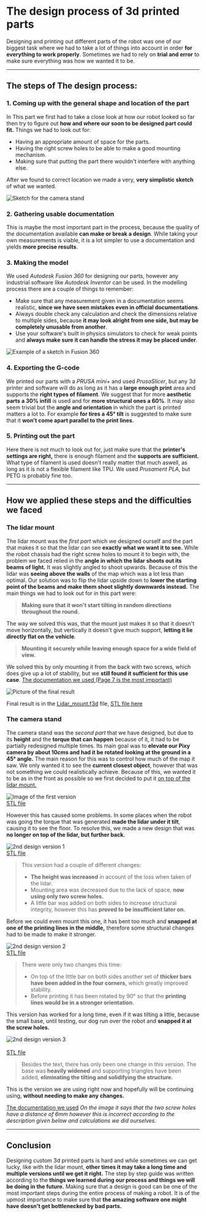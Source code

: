 # The design process of 3d printed parts

Designing and printing out different parts of the robot was one of our biggest task where we had to take a lot of things into account in order **for everything to work properly**. Sometimes we had to rely on **trial and error** to make sure everything was how we wanted it to be.

---

## The steps of The design process:

### 1. Coming up with the general shape and location of the part
  
  In This part we first had to take a close look at how our robot looked so far then try to figure out **how and where our soon to be designed part could fit.**
  Things we had to look out for:
  - Having an appropriate amount of space for the parts.
  - Having the right screw holes to be able to make a good mounting mechanism.
  - Making sure that putting the part there wouldn't interfere with anything else.
  
  After we found to correct location we made a very, **very simplistic sketch** of what we wanted.
  
  <a name="sketch"></a>
  
  ![Sketch for the camera stand](sketch.jpg)

### 2. Gathering usable documentation
  This is maybe the most important part in the process, because the quality of the documentation available **can make or break a design**. While taking your own measurements is viable, it is a lot simpler to use a documentation and yields **more precise results**.

### 3. Making the model
  We used *Autodesk Fusion 360* for designing our parts, however any industrial software like *Autodesk Inventor* can be used. In the modelling process there are a couple of things to remember:
  
  - Make sure that any measurement given in a documentation seems realistic, **since we have seen mistakes even in official documentations**.
  - Always double check any calculation and check the dimensions relative to multiple sides, because **it may look alright from one side, but may be completely unusable from another**.
  - Use your software's built in physics simulators to check for weak points and **always make sure it can handle the stress it may be placed under**.
  
  
  ![Example of a sketch in Fusion 360](fusion_sketch.png)
  
### 4. Exporting the G-code
  We printed our parts with a *PRUSA mini+* and used *PrusaSlicer*, but any 3d printer and software will do as long as it has a **large enough print** area and supports the **right types of filament**. We suggest that for more **aesthetic parts a 30% infill** is used and for **more structural ones a 60%**. It may also seem trivial but the **angle and orientation** in which the part is printed matters a lot to. For example **for tires a $45°$ tilt** is suggested to make sure that it **won't come apart parallel to the print lines.**

### 5. Printing out the part
  Here there is not much to look out for, just make sure that the **printer's settings are right,** there is enough filament and the **supports are sufficient.** What type of filament is used doesn't really matter that much aswell, as long as it is not a flexible filament like TPU. We used *Prusament PLA*, but PETG is probably fine too.

---

## How we applied these steps and the difficulties we faced

### The lidar mount

  The lidar mount was the *first part* which we designed ourself and the part that makes it so that the lidar can see **exactly what we want it to see.** While the robot chassis had the right screw holes to mount it to begin with, the problem we faced relied in the **angle in which the lidar shoots out its beams of light.** It was slightly angled to shoot upwards. Because of this the lidar was **seeing above the walls** of the map which was a lot less than optimal. Our solution was to flip the lidar upside down to **lower the starting point of the beams and make them shoot slightly downwards instead.**
  The main things we had to look out for in this part were:
  
  > **Making sure that it won't start tilting in random directions throughout the round.**
  
  The way we solved this was, that the mount just makes it so that it doesn't move horizontally, but vertically it doesn't give much support, **letting it lie directly flat on the vehicle**.
  
  > **Mounting it securely while leaving enough space for a wide field of view.**

  We solved this by only mounting it from the back with two screws, which does give up a lot of stability, but we **still found it sufficient for this use case**.
  [The documentation we used (Page 7 is the most important)](https://www.ldrobot.com/images/2023/05/23/LDROBOT_LD19_Datasheet_EN_v2.6_Q1JXIRVq.pdf)

  ![Picture of the final result](mount_photo.png)

  Final result is in the [Lidar_mount.f3d](Lidar_mount.f3d) file, [STL file here](Lidar%20stand.stl)

### The camera stand
  The camera stand was the *second part* that we have designed, but due to its **height** and the **torque that can happen** because of it, it had to be partially redesigned multiple times. Its main goal was to **elevate our Pixy camera by about $10 cm$s and had it be rotated looking at the ground in a $45°$ angle.** The main reason for this was to control how much of the map it saw. We only wanted it to see the **current closest object**, however that was not something we could realistically achieve. Because of this, we wanted it to be as in the front as possible so we first decided to put it [on top of the lidar mount.](#sketch)

  ![Image of the first version](1st.png)<br>[STL file](Camera%20stand.stl)

  However this has caused some problems. In some places when the robot was going the torque that was generated **made the lidar under it tilt**, causing it to see the floor. To resolve this, we made a new design that was **no longer on top of the lidar, but further back.**

  ![2nd design version 1](2_1.png)<br>[STL file](Camera%20stand%202%20v1.stl)

  >This version had a couple of different changes:
  >- **The height was increased** in account of the loss when taken of the lidar.
  >- Mounting area was decreased due to the lack of space, **now using only two screw holes.**
  >- A little bar was added on both sides to increase structural integrity, however this has **proved to be insufficient later on.**

  Before we could even mount this one, it has bent too much and **snapped at one of the printing lines in the middle,** therefore some structural changes had to be made to make it stronger.

  ![2nd design version 2](2_2.png)<br>[STL file](Camera%20stand%202%20v2.stl)

  > There were only two changes this time:
  >- On top of the little bar on both sides another set of **thicker bars have been added in the four corners,** which greatly improved stability.
  >- Before printing it has been rotated by $90°$ so that the **printing lines would be in a stronger orientation.**

  This version has worked for a long time, even if it was tilting a little, because the small base, until testing, our dog run over the robot and **snapped it at the screw holes.**
  
  ![2nd design version 3](2_3.png)<br><br>[STL file](Camera%20stand%202%20v3.stl)
  
  > Besides the text, there has only been one change in this version. The base was **heavily widened** and supporting triangles have been added, **eliminating the tilting and solidifying the structure.**

  This is the version we are using right now and hopefully will be continuing using, **without needing to make any changes.**

  [The documentation we used](https://docs.pixycam.com/wiki/doku.php?id=wiki:v2:dimensions&s[]=dimensions)
  *On the image it says that the two screw holes have a distance of $6mm$ however this is incorrect according to the description given below and calculations we did ourselves.*

---

## Conclusion
  
  Designing custom 3d printed parts is hard and while sometimes we can get lucky, like with the lidar mount, **other times it may take a long time and multiple versions until we get it right.** The step by step guide was written according to the **things we learned during our process and things we will be doing in the future.** Making sure that a design is good can be one of the most important steps during the entire process of making a robot. It is of the upmost importance to make sure that **the amazing software one might have doesn't get bottlenecked by bad parts.**
